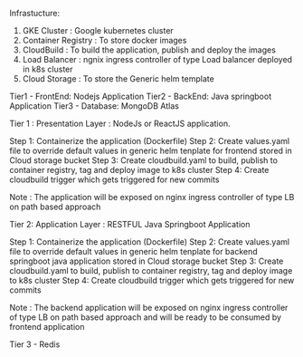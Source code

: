 Infrastucture:
1. GKE Cluster : Google kubernetes cluster
2. Container Registry : To store docker images
3. CloudBuild : To build the application, publish and deploy the images
4. Load Balancer : ngnix ingress controller of type Load balancer deployed in k8s cluster
5. Cloud Storage : To store the Generic helm template

Tier1 - FrontEnd: Nodejs Application
Tier2 - BackEnd: Java springboot Application
Tier3 - Database: MongoDB Atlas

Tier 1 : Presentation Layer : NodeJs or ReactJS application. 

Step 1: Containerize the application (Dockerfile)
Step 2: Create values.yaml file to override default values in generic helm tenplate for frontend stored in Cloud storage bucket 
Step 3: Create cloudbuild.yaml to build, publish to container registry, tag and deploy image to k8s cluster
Step 4: Create cloudbuild trigger which gets triggered for new commits

Note : The application will be exposed on nginx ingress controller of type LB on path based approach

Tier 2: Application Layer : RESTFUL Java Springboot Application

Step 1: Containerize the application (Dockerfile)
Step 2: Create values.yaml file to override default values in generic helm tenplate for backend springboot java application stored in Cloud storage bucket 
Step 3: Create cloudbuild.yaml to build, publish to container registry, tag and deploy image to k8s cluster
Step 4: Create cloudbuild trigger which gets triggered for new commits

Note : The backend application will be exposed on nginx ingress controller of type LB on path based approach and will be ready to be consumed by frontend application

Tier 3 - Redis